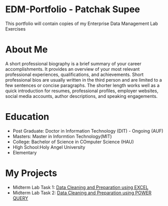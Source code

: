 # EDM-Portfolio - Patchak Supee
This portfolio will contain copies of my Enterprise Data Management Lab Exercises
# About Me
A short professional biography is a brief summary of your career accomplishments. It provides an overview of your most relevant professional experiences, qualifications, and achievements.
Short professional bios are usually written in the third person and are limited to a few sentences or concise paragraphs. The shorter length works well as a quick introduction for resumes, professional profiles, employer websites, social media accounts, author descriptions, and speaking engagements.
# Education
- Post Graduate: Doctor in Information Technology (DIT) - Ongoing (AUF)
- Masters: Master in Informtion Technology(MIT)
- College: Bachelor of Science in COmputer Science (HAU)
- HIgh School:Holy Angel University
- Elementary
# My Projects
- Midterm Lab Task 1: [Data Cleaning and Preparation using EXCEL](Midterm%20Task%201/task1.md)
- Midterm Lab Task 2: [Data Cleaning and Preparation using POWER QUERY](https://arshpatchak.github.io/testCodes/)
